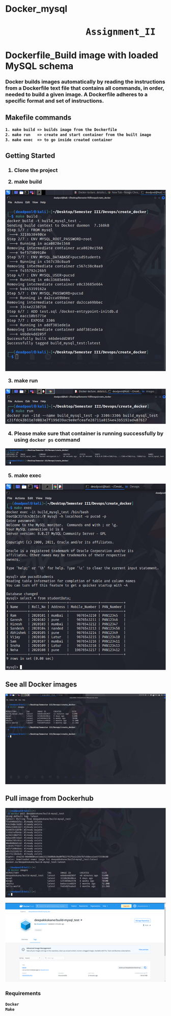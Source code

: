 <h1> Docker_mysql   </h1>
 
<h1><pre>               Assignment_II       </pre></h1>

# Dockerfile_Build image with loaded MySQL schema


<h3><b>Docker builds images automatically by reading the instructions from a Dockerfile  text file that contains all commands, in order, needed to build a given image. A Dockerfile adheres to a specific format and set of instructions.
</h3>

## Makefile commands
```
1. make build => builds image from the Dockerfile
2. make run   => create and start container from the built image
3. make exec  => to go inside created container
```

## Getting Started
<h3>

1. Clone the project

2. make build

 ![](./images/make_build.png)

3. make run

 ![](./images/make_run.png)

4. Please make sure that container is running successfully by using `docker ps` command

 ![](./images/docker_ps.png)

5. make exec

 ![](./images/make_exec_run.png)

</h3>

## See all Docker images
![](./images/see_docker_image.png)

## Pull image from Dockerhub 
![](./images/pull_from_dockerhub.png)

![](./images/build_mysql_test.png)



### Requirements
```
Docker
Make
```



